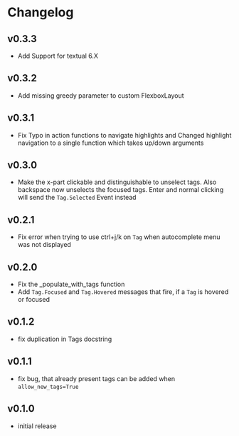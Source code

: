 # Changelog

## v0.3.3
- Add Support for textual 6.X

## v0.3.2
- Add missing greedy parameter to custom FlexboxLayout

## v0.3.1
- Fix Typo in action functions to navigate highlights and
Changed highlight navigation to a single function which takes up/down arguments

## v0.3.0
- Make the x-part clickable and distinguishable to unselect tags.
Also backspace now unselects the focused tags. Enter and normal clicking will send
the `Tag.Selected` Event instead

## v0.2.1
- Fix error when trying to use ctrl+j/k on `Tag` when autocomplete menu was not displayed

## v0.2.0
- Fix the _populate_with_tags function
- Add `Tag.Focused` and `Tag.Hovered` messages that fire, if a `Tag` is hovered or focused

## v0.1.2
- fix duplication in Tags docstring

## v0.1.1
- fix bug, that already present tags can be added when `allow_new_tags=True`

## v0.1.0
- initial release

